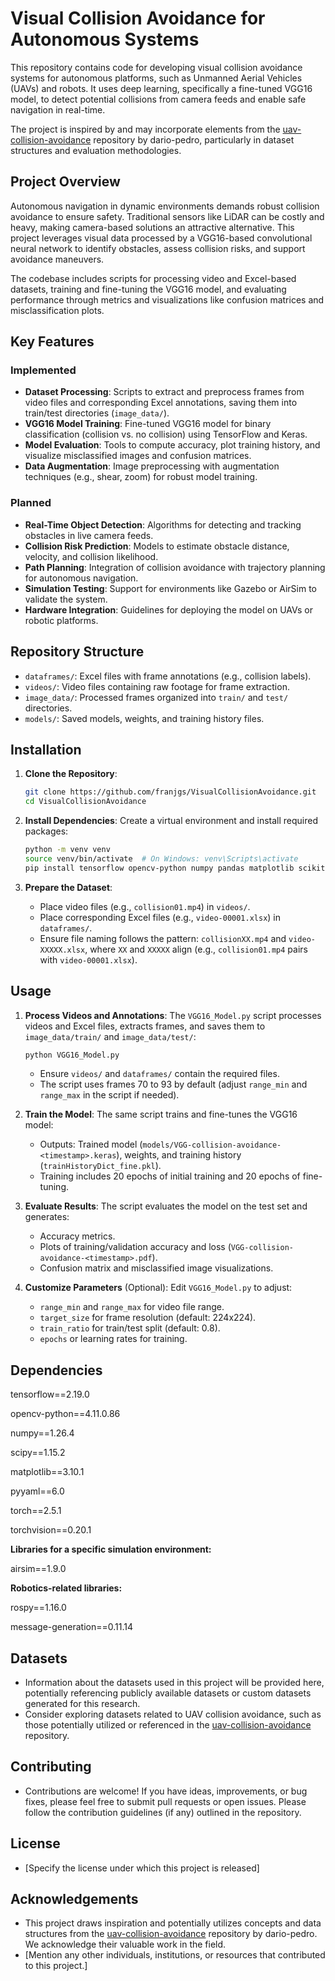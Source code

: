 # Visual Collision Avoidance for Autonomous Systems

This repository contains code for developing visual collision avoidance systems for autonomous platforms, such as Unmanned Aerial Vehicles (UAVs) and robots. It uses deep learning, specifically a fine-tuned VGG16 model, to detect potential collisions from camera feeds and enable safe navigation in real-time.

The project is inspired by and may incorporate elements from the [uav-collision-avoidance](https://github.com/dario-pedro/uav-collision-avoidance) repository by dario-pedro, particularly in dataset structures and evaluation methodologies.

## Project Overview

Autonomous navigation in dynamic environments demands robust collision avoidance to ensure safety. Traditional sensors like LiDAR can be costly and heavy, making camera-based solutions an attractive alternative. This project leverages visual data processed by a VGG16-based convolutional neural network to identify obstacles, assess collision risks, and support avoidance maneuvers.

The codebase includes scripts for processing video and Excel-based datasets, training and fine-tuning the VGG16 model, and evaluating performance through metrics and visualizations like confusion matrices and misclassification plots.

## Key Features

### Implemented
- **Dataset Processing**: Scripts to extract and preprocess frames from video files and corresponding Excel annotations, saving them into train/test directories (`image_data/`).
- **VGG16 Model Training**: Fine-tuned VGG16 model for binary classification (collision vs. no collision) using TensorFlow and Keras.
- **Model Evaluation**: Tools to compute accuracy, plot training history, and visualize misclassified images and confusion matrices.
- **Data Augmentation**: Image preprocessing with augmentation techniques (e.g., shear, zoom) for robust model training.

### Planned
- **Real-Time Object Detection**: Algorithms for detecting and tracking obstacles in live camera feeds.
- **Collision Risk Prediction**: Models to estimate obstacle distance, velocity, and collision likelihood.
- **Path Planning**: Integration of collision avoidance with trajectory planning for autonomous navigation.
- **Simulation Testing**: Support for environments like Gazebo or AirSim to validate the system.
- **Hardware Integration**: Guidelines for deploying the model on UAVs or robotic platforms.

## Repository Structure

- `dataframes/`: Excel files with frame annotations (e.g., collision labels).
- `videos/`: Video files containing raw footage for frame extraction.
- `image_data/`: Processed frames organized into `train/` and `test/` directories.
- `models/`: Saved models, weights, and training history files.

## Installation

1. **Clone the Repository**:
   ```bash
   git clone https://github.com/franjgs/VisualCollisionAvoidance.git
   cd VisualCollisionAvoidance
   ```

2. **Install Dependencies**:
   Create a virtual environment and install required packages:
   ```bash
   python -m venv venv
   source venv/bin/activate  # On Windows: venv\Scripts\activate
   pip install tensorflow opencv-python numpy pandas matplotlib scikit-learn pillow
   ```

3. **Prepare the Dataset**:
   - Place video files (e.g., `collision01.mp4`) in `videos/`.
   - Place corresponding Excel files (e.g., `video-00001.xlsx`) in `dataframes/`.
   - Ensure file naming follows the pattern: `collisionXX.mp4` and `video-XXXXX.xlsx`, where `XX` and `XXXXX` align (e.g., `collision01.mp4` pairs with `video-00001.xlsx`).

## Usage

1. **Process Videos and Annotations**:
   The `VGG16_Model.py` script processes videos and Excel files, extracts frames, and saves them to `image_data/train/` and `image_data/test/`:
   ```bash
   python VGG16_Model.py
   ```
   - Ensure `videos/` and `dataframes/` contain the required files.
   - The script uses frames 70 to 93 by default (adjust `range_min` and `range_max` in the script if needed).

2. **Train the Model**:
   The same script trains and fine-tunes the VGG16 model:
   - Outputs: Trained model (`models/VGG-collision-avoidance-<timestamp>.keras`), weights, and training history (`trainHistoryDict_fine.pkl`).
   - Training includes 20 epochs of initial training and 20 epochs of fine-tuning.

3. **Evaluate Results**:
   The script evaluates the model on the test set and generates:
   - Accuracy metrics.
   - Plots of training/validation accuracy and loss (`VGG-collision-avoidance-<timestamp>.pdf`).
   - Confusion matrix and misclassified image visualizations.

4. **Customize Parameters** (Optional):
   Edit `VGG16_Model.py` to adjust:
   - `range_min` and `range_max` for video file range.
   - `target_size` for frame resolution (default: 224x224).
   - `train_ratio` for train/test split (default: 0.8).
   - `epochs` or learning rates for training.

## Dependencies

tensorflow==2.19.0

opencv-python==4.11.0.86

numpy==1.26.4

scipy==1.15.2

matplotlib==3.10.1

pyyaml==6.0

torch==2.5.1

torchvision==0.20.1

**Libraries for a specific simulation environment:**

airsim==1.9.0


**Robotics-related libraries:**

rospy==1.16.0

message-generation==0.11.14

## Datasets

* Information about the datasets used in this project will be provided here, potentially referencing publicly available datasets or custom datasets generated for this research.
* Consider exploring datasets related to UAV collision avoidance, such as those potentially utilized or referenced in the [uav-collision-avoidance](https://github.com/dario-pedro/uav-collision-avoidance) repository.

## Contributing

* Contributions are welcome! If you have ideas, improvements, or bug fixes, please feel free to submit pull requests or open issues. Please follow the contribution guidelines (if any) outlined in the repository.

## License

* [Specify the license under which this project is released]

## Acknowledgements

* This project draws inspiration and potentially utilizes concepts and data structures from the [uav-collision-avoidance](https://github.com/dario-pedro/uav-collision-avoidance) repository by dario-pedro. We acknowledge their valuable work in the field.
* [Mention any other individuals, institutions, or resources that contributed to this project.]
